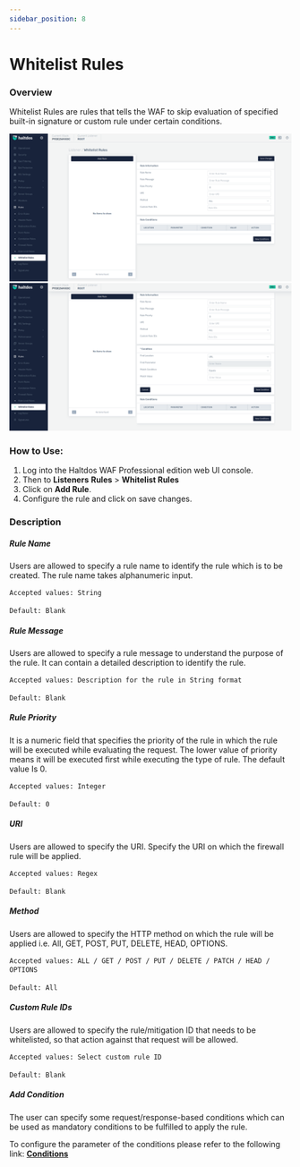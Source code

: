 ```yaml
---
sidebar_position: 8
---
```


# Whitelist Rules
### Overview
Whitelist Rules are rules that tells the WAF to skip evaluation of specified built-in signature or custom rule under certain conditions.
   
![whitelist_rules](/img/pro-waf/docs/whitelist_rules1.png)
![whitelist_rules](/img/pro-waf/docs/whitelist_rules2.png)

### How to Use:

1. Log into the Haltdos WAF Professional edition web UI console.
2. Then to **Listeners** **Rules** > **Whitelist Rules**
3. Click on **Add Rule**.
4. Configure the rule and click on save changes.

### Description

##### **Rule Name**
Users are allowed to specify a rule name to identify the rule which is to be created. The rule name takes alphanumeric input.

    Accepted values: String

    Default: Blank  

##### **Rule Message**
Users are allowed to specify a rule message to understand the purpose of the rule. It can contain a detailed description to identify the rule.

    Accepted values: Description for the rule in String format

    Default: Blank  

##### **Rule Priority**
It is a numeric field that specifies the priority of the rule in which the rule will be executed while evaluating the request. The lower value of priority means it will be executed first while executing the type of rule. The default value Is 0. 

    Accepted values: Integer

    Default: 0  

##### **URI**
Users are allowed to specify the URI. Specify the URI on which the firewall rule will be applied.

    Accepted values: Regex

    Default: Blank  

##### **Method**
Users are allowed to specify the HTTP method on which the rule will be applied i.e. All, GET, POST, PUT, DELETE, HEAD, OPTIONS.

    Accepted values: ALL / GET / POST / PUT / DELETE / PATCH / HEAD / OPTIONS

    Default: All  

##### **Custom Rule IDs**
Users are allowed to specify the rule/mitigation ID that needs to be whitelisted, so that action against that request will be allowed.

    Accepted values: Select custom rule ID

    Default: Blank  

##### **Add Condition**

The user can specify some request/response-based conditions which can be used as mandatory conditions to be fulfilled to apply the rule.

To configure the parameter of the conditions please refer to the following link: [**Conditions**](/v7/professional/waf/rules/conditions)
